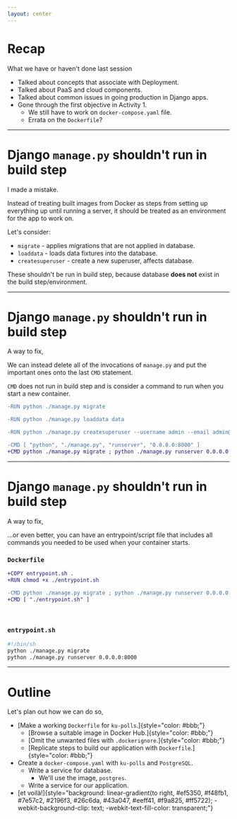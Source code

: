 ```yaml
---
layout: center
---
```


# Recap
What we have or haven't done last session

* Talked about concepts that associate with Deployment.
* Talked about PaaS and cloud components.
* Talked about common issues in going production in Django apps.
* Gone through the first objective in Activity 1.
  * We still have to work on `docker-compose.yaml` file.
  * Errata on the `Dockerfile`?

---

# Django `manage.py` shouldn't run in build step
I made a mistake.

Instead of treating built images from Docker as steps from setting up everything up until running a server,
it should be treated as an environment for the app to work on.

Let's consider:
* `migrate` - applies migrations that are not applied in database.
* `loaddata` - loads data fixtures into the database.
* `createsuperuser` - create a new superuser, affects database.

These shouldn't be run in build step, because database **does not** exist in the build step/environment.

---

# Django `manage.py` shouldn't run in build step
A way to fix,

We can instead delete all of the invocations of `manage.py` and put the important ones onto the last `CMD` statement.

`CMD` does not run in build step and is consider a command to run when you start a new container.

```diff
-RUN python ./manage.py migrate

-RUN python ./manage.py loaddata data

-RUN python ./manage.py createsuperuser --username admin --email admin@example.com --noinput

-CMD [ "python", "./manage.py", "runserver", "0.0.0.0:8000" ]
+CMD python ./manage.py migrate ; python ./manage.py runserver 0.0.0.0:8000
```

---

# Django `manage.py` shouldn't run in build step
A way to fix,

...or even better, you can have an entrypoint/script file that includes all commands you needed to be used when your container starts.

### `Dockerfile`
```diff
+COPY entrypoint.sh .
+RUN chmod +x ./entrypoint.sh

-CMD python ./manage.py migrate ; python ./manage.py runserver 0.0.0.0:8000
+CMD [ "./entrypoint.sh" ]
```

<br>

### `entrypoint.sh`
```sh
#!/bin/sh
python ./manage.py migrate
python ./manage.py runserver 0.0.0.0:8000
```

---

# Outline
Let's plan out how we can do so,

* [Make a working `Dockerfile` for `ku-polls`.]{style="color: #bbb;"}
    * [Browse a suitable image in Docker Hub.]{style="color: #bbb;"}
    * [Omit the unwanted files with `.dockerignore`.]{style="color: #bbb;"}
    * [Replicate steps to build our application with `Dockerfile`.]{style="color: #bbb;"}
* Create a `docker-compose.yaml` with `ku-polls` and `PostgreSQL`.
    * Write a service for database.
        * We'll use the image, `postgres`.
    * Write a service for our application.
* [et voilà!]{style="background: linear-gradient(to right, #ef5350, #f48fb1, #7e57c2, #2196f3, #26c6da, #43a047, #eeff41, #f9a825, #ff5722); -webkit-background-clip: text; -webkit-text-fill-color: transparent;"}